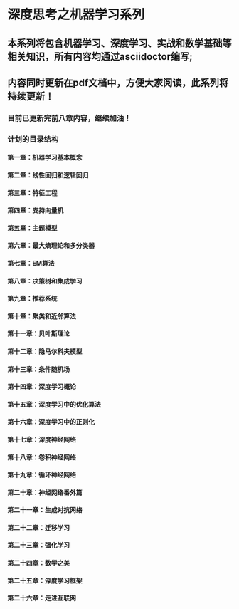 # 深度思考之机器学习系列
## 本系列将包含机器学习、深度学习、实战和数学基础等相关知识，所有内容均通过asciidoctor编写;
## 内容同时更新在pdf文档中，方便大家阅读，此系列将持续更新！ 
### __目前已更新完前八章内容，继续加油！__
### 计划的目录结构
#### 第一章：机器学习基本概念
#### 第二章：线性回归和逻辑回归
#### 第三章：特征工程
#### 第四章：支持向量机
#### 第五章：主题模型
#### 第六章：最大熵理论和多分类器
#### 第七章：EM算法
#### 第八章：决策树和集成学习
#### 第九章：推荐系统
#### 第十章：聚类和近邻算法
#### 第十一章：贝叶斯理论
#### 第十二章：隐马尔科夫模型
#### 第十三章：条件随机场
#### 第十四章：深度学习概论
#### 第十五章：深度学习中的优化算法
#### 第十六章：深度学习中的正则化
#### 第十七章：深度神经网络
#### 第十八章：卷积神经网络
#### 第十九章：循环神经网络
#### 第二十章：神经网络番外篇
#### 第二十一章：生成对抗网络
#### 第二十二章：迁移学习
#### 第二十三章：强化学习
#### 第二十四章：数学之美
#### 第二十五章：深度学习框架
#### 第二十六章：走进互联网
